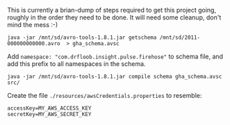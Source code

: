 This is currently a brian-dump of steps required to get this project going, roughly in the order they need to be done.
It will need some cleanup, don't mind the mess :-)

`java -jar /mnt/sd/avro-tools-1.8.1.jar getschema /mnt/sd/2011-000000000000.avro  > gha_schema.avsc`

Add `namespace: "com.drfloob.insight.pulse.firehose"` to schema file, and add this prefix to all 
namespaces in the schema.

`java -jar /mnt/sd/avro-tools-1.8.1.jar compile schema gha_schema.avsc src/`

Create the file `./resources/awsCredentials.properties` to resemble:

```
accessKey=MY_AWS_ACCESS_KEY
secretKey=MY_AWS_SECRET_KEY
```

